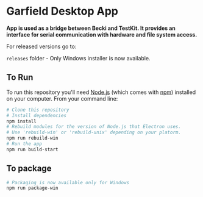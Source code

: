 # Garfield Desktop App

**App is used as a bridge between Becki and TestKit. It provides an interface for serial communication with hardware and file system access.**

For released versions go to:

`releases` folder - Only Windows installer is now available.

## To Run

To run this repository you'll need [Node.js](https://nodejs.org/en/download/) (which comes with [npm](http://npmjs.com)) installed on your computer. From your command line:

```bash
# Clone this repository
# Install dependencies
npm install
# Rebuild modules for the version of Node.js that Electron uses.
# Use 'rebuild-win' or 'rebuild-unix' depending on your platorm.
npm run rebuild-win
# Run the app
npm run build-start
```

## To package 

```bash
# Packaging is now available only for Windows
npm run package-win
```
